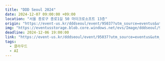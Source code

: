 ```yaml
---
title: "DDD Seoul 2024"
date: 2024-12-07 09:00:00 +09:00
location: "서울 종로구 종로1길 50 마이크로소프트 13층"
origin: "https://event-us.kr/dddseoul/event/95037?utm_source=eventus&utm_medium=organic&utm_campaign=channel-event"
img: "https://eventusstorage.blob.core.windows.net/evs/Image/dddseoul/95037/ProjectInfo/Cover/6bdad4c76eb540189d9ae4a541157d9e.png"
deadline: 2024-12-06 19:00:00 
link: "https://event-us.kr/dddseoul/event/95037?utm_source=eventus&utm_medium=organic&utm_campaign=channel-event"
tags:
  - 클라우드
  - AI
---
```

